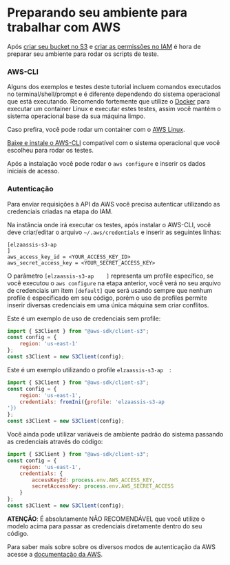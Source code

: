 # Preparando seu ambiente para trabalhar com AWS

Após [criar seu bucket no S3](criando-um-bucket-no-s3.md) e [criar as permissões no IAM](criando-permissoes-no-iam.md)
é hora de preparar seu ambiente para rodar os scripts de teste.

### AWS-CLI
Alguns dos exemplos e testes deste tutorial incluem comandos executados no terminal/shell/prompt e é diferente 
dependendo do sistema operacional que está executando. Recomendo fortemente que utilize o 
[Docker](https://www.docker.com/) para executar um container Linux e executar estes testes, assim você mantém o 
sistema operacional base da sua máquina limpo.

Caso prefira, você pode rodar um container com o [AWS Linux](https://hub.docker.com/_/amazonlinux).

[Baixe e instale o AWS-CLI](https://docs.aws.amazon.com/cli/latest/userguide/install-cliv2.html) compatível com 
o sistema operacional que você escolheu para rodar os testes.

Após a instalação você pode rodar o `aws configure` e inserir os dados iniciais de acesso.

### Autenticação
Para enviar requisições à API da AWS você precisa autenticar utilizando as credenciais criadas na etapa do IAM.

Na instância onde irá executar os testes, após instalar o AWS-CLI, você deve criar/editar o arquivo `~/.aws/credentials`
e inserir as seguintes linhas:
```shell
[elzaassis-s3-ap	
]
aws_access_key_id = <YOUR_ACCESS_KEY_ID>
aws_secret_access_key = <YOUR_SECRET_ACCESS_KEY>
```

O parâmetro `[elzaassis-s3-ap	
]` representa um profile específico, se você executou o `aws configure` na etapa anterior, 
você verá no seu arquivo de credenciais um item `[default]` que será usando sempre que nenhum profile é especificado 
em seu código, porém o uso de profiles permite inserir diversas credenciais em uma única máquina sem criar conflitos.

Este é um exemplo de uso de credenciais sem profile:
```javascript
import { S3Client } from "@aws-sdk/client-s3";
const config = {
    region: 'us-east-1'
};
const s3Client = new S3Client(config);
```

Este é um exemplo utilizando o profile `elzaassis-s3-ap	
`:
```javascript
import { S3Client } from "@aws-sdk/client-s3";
const config = {
    region: 'us-east-1',
    credentials: fromIni({profile: 'elzaassis-s3-ap	
'})
};
const s3Client = new S3Client(config);
```

Você ainda pode utilizar variáveis de ambiente padrão do sistema passando as credenciais através do código:
```javascript
import { S3Client } from "@aws-sdk/client-s3";
const config = {
    region: 'us-east-1',
    credentials: {
        accessKeyId: process.env.AWS_ACCESS_KEY,
        secretAccessKey: process.env.AWS_SECRET_ACCESS
    }
};
const s3Client = new S3Client(config);
```

**ATENÇÃO**: É absolutamente NÃO RECOMENDÁVEL que você utilize o modelo acima para passar as credenciais diretamente
dentro do seu código.

Para saber mais sobre sobre os diversos modos de autenticação da AWS acesse a 
[documentação da AWS](https://docs.aws.amazon.com/sdk-for-javascript/v3/developer-guide/setting-credentials-node.html).
